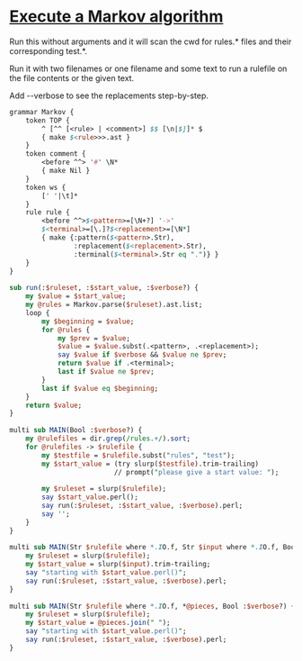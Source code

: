 [1]: http://rosettacode.org/wiki/Execute_a_Markov_algorithm

# [Execute a Markov algorithm][1]

Run this without arguments and it will scan the cwd for rules.\* files and their corresponding test.\*.



Run it with two filenames or one filename and some text to run a rulefile on the file contents or the given text.



Add --verbose to see the replacements step-by-step.

```perl
grammar Markov {
    token TOP {
        ^ [^^ [<rule> | <comment>] $$ [\n|$]]* $
        { make $<rule>>>.ast }
    }
    token comment {
        <before ^^> '#' \N*
        { make Nil }
    }
    token ws {
        [' '|\t]*
    }
    rule rule {
        <before ^^>$<pattern>=[\N+?] '->'
        $<terminal>=[\.]?$<replacement>=[\N*]
        { make {:pattern($<pattern>.Str),
                :replacement($<replacement>.Str),
                :terminal($<terminal>.Str eq ".")} }
    }
}
 
sub run(:$ruleset, :$start_value, :$verbose?) {
    my $value = $start_value;
    my @rules = Markov.parse($ruleset).ast.list;
    loop {
        my $beginning = $value;
        for @rules {
            my $prev = $value;
            $value = $value.subst(.<pattern>, .<replacement>);
            say $value if $verbose && $value ne $prev;
            return $value if .<terminal>;
            last if $value ne $prev;
        }
        last if $value eq $beginning;
    }
    return $value;
}
 
multi sub MAIN(Bool :$verbose?) {
    my @rulefiles = dir.grep(/rules.+/).sort;
    for @rulefiles -> $rulefile {
        my $testfile = $rulefile.subst("rules", "test");
        my $start_value = (try slurp($testfile).trim-trailing)
                          // prompt("please give a start value: ");
 
        my $ruleset = slurp($rulefile);
        say $start_value.perl();
        say run(:$ruleset, :$start_value, :$verbose).perl;
        say '';
    }
}
 
multi sub MAIN(Str $rulefile where *.IO.f, Str $input where *.IO.f, Bool :$verbose?) {
    my $ruleset = slurp($rulefile);
    my $start_value = slurp($input).trim-trailing;
    say "starting with $start_value.perl()";
    say run(:$ruleset, :$start_value, :$verbose).perl;
}
 
multi sub MAIN(Str $rulefile where *.IO.f, *@pieces, Bool :$verbose?) {
    my $ruleset = slurp($rulefile);
    my $start_value = @pieces.join(" ");
    say "starting with $start_value.perl()";
    say run(:$ruleset, :$start_value, :$verbose).perl;
}
```